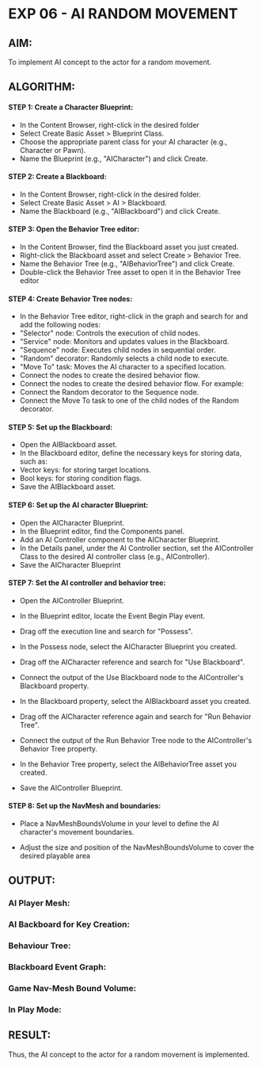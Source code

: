 # EXP 06 - AI RANDOM MOVEMENT

## AIM:

To implement AI concept to the actor for a random movement.

## ALGORITHM:

#### STEP 1: Create a Character Blueprint:

* In the Content Browser, right-click in the desired folder
* Select Create Basic Asset > Blueprint Class.
* Choose the appropriate parent class for your AI character (e.g., Character or
Pawn).
* Name the Blueprint (e.g., "AICharacter") and click Create.

#### STEP 2: Create a Blackboard:

* In the Content Browser, right-click in the desired folder.
* Select Create Basic Asset > AI > Blackboard.
* Name the Blackboard (e.g., "AIBlackboard") and click Create.

#### STEP 3: Open the Behavior Tree editor:

* In the Content Browser, find the Blackboard asset you just created.
* Right-click the Blackboard asset and select Create > Behavior Tree.
* Name the Behavior Tree (e.g., "AIBehaviorTree") and click Create.
* Double-click the Behavior Tree asset to open it in the Behavior Tree editor

#### STEP 4: Create Behavior Tree nodes:

* In the Behavior Tree editor, right-click in the graph and search for and add the
following nodes:
* "Selector" node: Controls the execution of child nodes.
* "Service" node: Monitors and updates values in the Blackboard.
* "Sequence" node: Executes child nodes in sequential order.
* "Random" decorator: Randomly selects a child node to execute.
* "Move To" task: Moves the AI character to a specified location.
* Connect the nodes to create the desired behavior flow.
* Connect the nodes to create the desired behavior flow. For example:
*  Connect the Random decorator to the Sequence node.
* Connect the Move To task to one of the child nodes of the Random decorator.

#### STEP 5: Set up the Blackboard:

* Open the AIBlackboard asset.
* In the Blackboard editor, define the necessary keys for storing data, such as:
* Vector keys: for storing target locations.
* Bool keys: for storing condition flags.
* Save the AIBlackboard asset.

#### STEP 6: Set up the AI character Blueprint:

* Open the AICharacter Blueprint.
* In the Blueprint editor, find the Components panel.
* Add an AI Controller component to the AICharacter Blueprint.
* In the Details panel, under the AI Controller section, set the AIController Class to
the desired AI controller class (e.g., AIController).
* Save the AICharacter Blueprint

#### STEP 7: Set the AI controller and behavior tree:

* Open the AIController Blueprint.

* In the Blueprint editor, locate the Event Begin Play event.

* Drag off the execution line and search for "Possess".

* In the Possess node, select the AICharacter Blueprint you created.

* Drag off the AICharacter reference and search for "Use Blackboard".

* Connect the output of the Use Blackboard node to the AIController's Blackboard
property.

* In the Blackboard property, select the AIBlackboard asset you created.

* Drag off the AICharacter reference again and search for "Run Behavior Tree".

* Connect the output of the Run Behavior Tree node to the AIController's Behavior
Tree property.

* In the Behavior Tree property, select the AIBehaviorTree asset you created.
* Save the AIController Blueprint.

#### STEP 8: Set up the NavMesh and boundaries:

* Place a NavMeshBoundsVolume in your level to define the AI character's
movement boundaries.

* Adjust the size and position of the NavMeshBoundsVolume to cover the desired
playable area

## OUTPUT:

### AI Player Mesh:

### AI Backboard for Key Creation:

### Behaviour Tree:

### Blackboard Event Graph:

### Game Nav-Mesh Bound Volume:

### In Play Mode:

## RESULT:

Thus, the AI concept to the actor for a random movement is implemented.





























